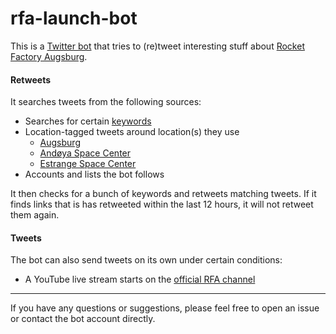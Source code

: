 # rfa-launch-bot
This is a [Twitter bot](https://twitter.com/wenlauncherbot) that tries to (re)tweet interesting stuff about [Rocket Factory Augsburg](https://www.rfa.space/).

#### Retweets
It searches tweets from the following sources:
* Searches for certain [keywords](collector/search_stream.go)
* Location-tagged tweets around location(s) they use
  * [Augsburg](http://bboxfinder.com/#48.241138,10.656738,48.553887,11.188202)
  * [Andøya Space Center](http://bboxfinder.com/#68.856583,14.864502,69.377411,16.677246)
  * [Estrange Space Center](http://bboxfinder.com/#67.798869,20.041809,68.983031,21.676025)
* Accounts and lists the bot follows

It then checks for a bunch of keywords and retweets matching tweets. If it finds links that is has retweeted within the last 12 hours, it will not retweet them again.

#### Tweets
The bot can also send tweets on its own under certain conditions:
* A YouTube live stream starts on the [official RFA channel](https://www.youtube.com/channel/UC6PsS67tBgDr5w22ZZSgI9w)


-----

If you have any questions or suggestions, please feel free to open an issue or contact the bot account directly.
